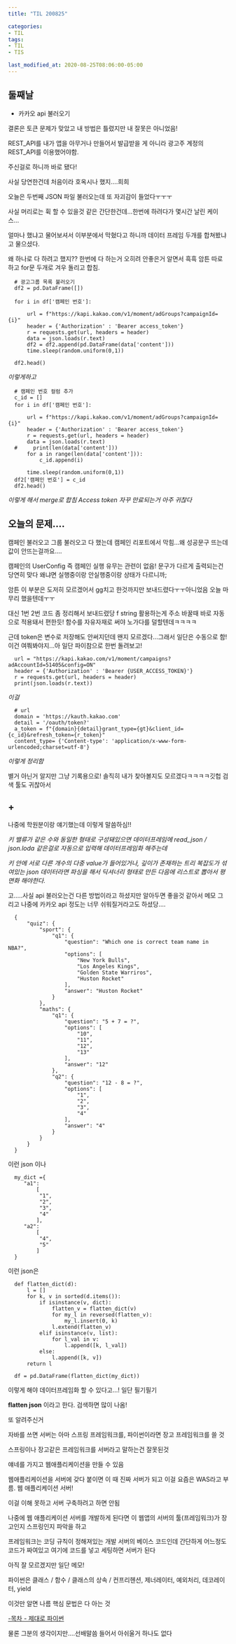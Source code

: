 ```yaml
---
title: "TIL 200825"

categories:
- TIL
tags:
- TIL
- TIS

last_modified_at: 2020-08-25T08:06:00-05:00
---
```


## 둘째날

* 카카오 api 불러오기

결론은 토큰 문제가 맞았고 내 방법은 틀렸지만 내 잘못은 아니었음!

REST_API를 내가 앱을 아무거나 만들어서 발급받을 게 아니라 광고주 계정의 REST_API를 이용했어야함.

주신걸로 하니까 바로 됐다!

사실 당연한건데 처음이라 호옥시나 했지....희희

오늘은 두번째 JSON 파일 불러오는데 또 자괴감이 들었다ㅜㅜㅜ

사실 머리로는 휙 할 수 있을것 같은 간단한건데...한번에 하려다가 몇시간 날린 케이스...

얼마나 했냐고 물어보셔서 이부분에서 막혔다고 하니까 데이터 프레임 두개를 합쳐봤냐고 물으셨다.

왜 하나로 다 하려고 했지?? 한번에 다 하는거 오히려 안좋은거 알면서 흑흑 암튼 따로 하고 for문 두개로 겨우 돌리고 합침.

      # 광고그룹 목록 불러오기
      df2 = pd.DataFrame([])

      for i in df['캠페인 번호']:

          url = f"https://kapi.kakao.com/v1/moment/adGroups?campaignId={i}"
          header = {'Authorization' : 'Bearer access_token'}
          r = requests.get(url, headers = header)
          data = json.loads(r.text)
          df2 = df2.append(pd.DataFrame(data['content']))
          time.sleep(random.uniform(0,1))

      df2.head()                      
      
*이렇게하고*

      # 캠페인 번호 컬럼 추가
      c_id = []
      for i in df['캠페인 번호']:

          url = f"https://kapi.kakao.com/v1/moment/adGroups?campaignId={i}"
          header = {'Authorization' : 'Bearer access_token'}
          r = requests.get(url, headers = header)
          data = json.loads(r.text)
      #     print(len(data['content']))
          for a in range(len(data['content'])):
              c_id.append(i)

          time.sleep(random.uniform(0,1))
      df2['캠페인 번호'] = c_id  
      df2.head()
      
*이렇게 해서 merge로 합침*
*Access token 자꾸 만료되는거 아주 귀찮다*





## 오늘의 문제....

캠페인 불러오고 그룹 불러오고 다 했는데 캠페인 리포트에서 막힘...왜 성공문구 뜨는데 값이 안뜨는걸까요....

캠페인의 UserConfig 즉 캠페인 실행 유무는 관련이 없음! 문구가 다르게 출력되는건 당연히 맞다 왜냐면 실행중이랑 안실행중이랑 상태가 다르니까;

암튼 이 부분은 도저히 모르겠어서 gg치고 한것까지만 보내드렸다ㅜㅜ아니었음 오늘 마무리 했을텐데ㅜㅜ

대신 1번 2번 코드 좀 정리해서 보내드렸당 f string 활용하는게 주소 바꿀때 바로 자동으로 적용돼서 편한듯! 함수를 자유자재로 써야 노가다를 덜할텐데ㅋㅋㅋㅋ

근데 token은 변수로 저장해도 안써지던데 왠지 모르겠다...그래서 일단은 수동으로 함! 이건 여쭤봐야지...아 일단 파이참으로 한번 돌려보고!


      url = "https://kapi.kakao.com/v1/moment/campaigns?adAccountId=51405&config=ON"
      header = {'Authorization' : 'Bearer {USER_ACCESS_TOKEN}'}
      r = requests.get(url, headers = header)
      print(json.loads(r.text))

*이걸*

      # url
      domain = 'https://kauth.kakao.com'
      detail = '/oauth/token?'
      a_token = f"{domain}{detail}grant_type={gt}&client_id={c_id}&refresh_token={r_token}"
      content_type= {'Content-type': 'application/x-www-form-urlencoded;charset=utf-8'}

*이렇게 정리함*

별거 아닌거 알지만 그냥 기록용으로! 솔직히 내가 찾아볼지도 모르겠다ㅋㅋㅋㅋ깃헙 검색 툴도 귀찮아서 






## +

나중에 학원분이랑 얘기했는데 이렇게 말씀하심!!

*키 밸류가 같은 수와 동일한 형태로 구성돼있으면 데이터프레임에 read_json / json.loda 같은걸로 자동으로 입력해 데이터프레임화 해주는데*

*키 안에 서로 다른 개수의 다중 value가 들어있거나, 깊이가 존재하는 트리 복잡도가 섞여있는 json 데이터라면 파싱을 해서 딕셔너리 형태로 만든 다음에 리스트로 뽑아서 평면화 해야한다.*

고.....사실 api 불러오는건 다른 방법이라고 하셨지만 알아두면 좋을것 같아서 메모
그리고 나중에 카카오 api 정도는 너무 쉬워질거라고도 하셨당....

      {
          "quiz": {
              "sport": {
                  "q1": {
                      "question": "Which one is correct team name in NBA?",
                      "options": [
                          "New York Bulls",
                          "Los Angeles Kings",
                          "Golden State Warriros",
                          "Huston Rocket"
                      ],
                      "answer": "Huston Rocket"
                  }
              },
              "maths": {
                  "q1": {
                      "question": "5 + 7 = ?",
                      "options": [
                          "10",
                          "11",
                          "12",
                          "13"
                      ],
                      "answer": "12"
                  },
                  "q2": {
                      "question": "12 - 8 = ?",
                      "options": [
                          "1",
                          "2",
                          "3",
                          "4"
                      ],
                      "answer": "4"
                  }
              }
          }
      } 
      
이런 json 이나

      my_dict ={
         "a1":
             [
              "1",
              "2",
              "3",
              "4"
             ],
         "a2":
             [
              "4",
              "5"
             ]
      } 
      
이런 json은

      def flatten_dict(d):
          l = []
          for k, v in sorted(d.items()):
              if isinstance(v, dict):
                  flatten_v = flatten_dict(v)
                  for my_l in reversed(flatten_v):
                      my_l.insert(0, k)
                  l.extend(flatten_v)
              elif isinstance(v, list):
                  for l_val in v:
                      l.append([k, l_val])
              else:
                  l.append([k, v])
          return l

      df = pd.DataFrame(flatten_dict(my_dict))


이렇게 해야 데이터프레임화 할 수 있다고...! 일단 필기필기

**flatten json** 이라고 한다. 검색하면 많이 나옴!

또 알려주신거

자바를 쓰면 서버는 아마 스프링 프레임워크를, 파이썬이라면 장고 프레임워크를 쓸 것

스프링이나 장고같은 프레임워크를 서버라고 말하는건 잘못된것

얘네를 가지고 웹애플리케이션을 만들 수 있음

웹애플리케이션을 서버에 갖다 붙이면 이 때 진짜 서버가 되고 이걸 요즘은 WAS라고 부름. 웹 애플리케이션 서버!

이걸 이해 못하고 서버 구축하려고 하면 안됨

나중에 웹 애플리케이션 서버를 개발하게 된다면 이 웹앱의 서버의 툴(프레임워크)가 장고인지 스프링인지 파악을 하고

프레임워크는 코딩 규칙이 정해져있는 개발 서버의 베이스 코드인데 간단하게 어느정도 코드가 짜여있고 여기에 코드를 넣고 세팅하면 서버가 된다






아직 잘 모르겠지만 일단 메모!

파이썬은 클래스 / 함수 / 클래스의 상속 / 컨프리헨션, 제너레이터, 예외처리, 데코레이터, yield

이것만 알면 나름 핵심 문법은 다 아는 것

[-목차 - 제대로 파이썬](https://wikidocs.net/20228)



물론 그분의 생각이지만....선배말씀 들어서 아쉬울거 하나도 없다
